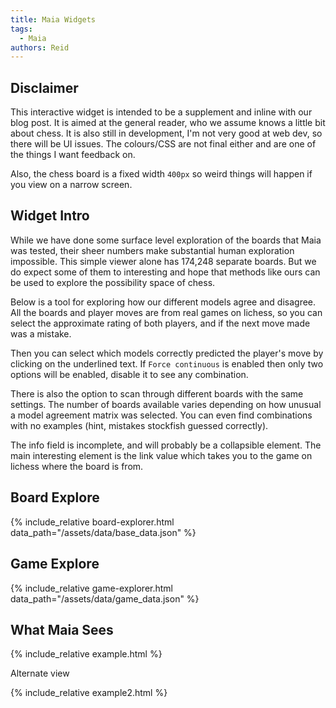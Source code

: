 ```yaml
---
title: Maia Widgets
tags:
  - Maia
authors: Reid
---
```


<script src="assets/js/jquery-3.5.1.js"></script>

<link rel="stylesheet" href="assets/js/chessboardjs/css/chessboard-1.0.0.css" />
<script src="assets/js/chessboardjs/js/chessboard-1.0.0.js"></script>

<link rel="stylesheet" href="assets/css/widget_boards.css" />

## Disclaimer

This interactive widget is intended to be a supplement and inline with our blog post. It is aimed at the general reader, who we assume knows a little bit about chess. It is also still in development, I'm not very good at web dev, so there will be UI issues. The colours/CSS are not final either and are one of the things I want feedback on.

Also, the chess board is a fixed width `400px` so weird things will happen if you view on a narrow screen.

<!--
## Quick summary

This is to go with work I did late last year. The main result was a series of chess engines, we called Maia, that can predict the next move a player will make with decent accuracy. The full blog post can be fond [here](/blog/2020/08/24/maia_chess_kdd/)

The main summary of the results is shown in figure 1

![](assets/images/all_lineplot.svg)
-->

## Widget Intro

While we have done some surface level exploration of the boards that Maia was tested, their sheer numbers make substantial human exploration impossible. This simple viewer alone has 174,248 separate boards. But we do expect some of them to interesting and hope that methods like ours can be used to explore the possibility space of chess.

Below is a tool for exploring how our different models agree and disagree. All the boards and player moves are from real games on lichess, so you can select the approximate rating of both players, and if the next move made was a mistake.

Then you can select which models correctly predicted the player's move by clicking on the underlined text. If `Force continuous` is enabled then only two options will be enabled, disable it to see any combination.

There is also the option to scan through different boards with the same settings. The number of boards available varies depending on how unusual a model agreement matrix was selected. You can even find combinations with no examples (hint, mistakes stockfish guessed correctly).

The info field is incomplete, and will probably be a collapsible element. The main interesting element is the link value which takes you to the game on lichess where the board is from.

## Board Explore

{% include_relative board-explorer.html data_path="/assets/data/base_data.json" %}

## Game Explore

{% include_relative game-explorer.html data_path="/assets/data/game_data.json" %}

## What Maia Sees

{% include_relative example.html %}

Alternate view

{% include_relative example2.html %}
